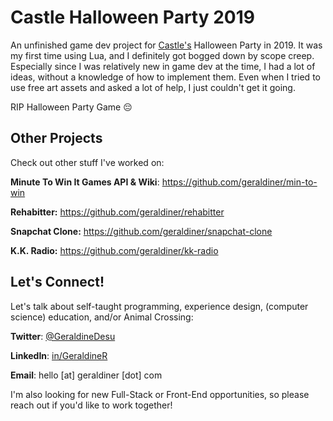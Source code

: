 # Castle Halloween Party 2019
An unfinished game dev project for [Castle's](https://castle.xyz/) Halloween Party in 2019. It was my first time using Lua, and I definitely got bogged down by scope creep. Especially since I was relatively new in game dev at the time, I had a lot of ideas, without a knowledge of how to implement them. Even when I tried to use free art assets and asked a lot of help, I just couldn't get it going.

RIP Halloween Party Game 😔







## Other Projects

Check out other stuff I've worked on:

**Minute To Win It Games API & Wiki**: https://github.com/geraldiner/min-to-win

**Rehabitter:** https://github.com/geraldiner/rehabitter

**Snapchat Clone:** https://github.com/geraldiner/snapchat-clone

**K.K. Radio:** https://github.com/geraldiner/kk-radio

## Let's Connect!

Let's talk about self-taught programming, experience design, (computer science) education, and/or Animal Crossing:

**Twitter**: [@GeraldineDesu](https://twitter.com/geraldinedesu)

**LinkedIn**: [in/GeraldineR](https://linkedin.com/in/geraldiner)

**Email**: hello [at] geraldiner [dot] com

I'm also looking for new Full-Stack or Front-End opportunities, so please reach out if you'd like to work together!
